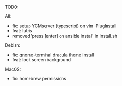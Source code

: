 TODO:

All:
- fix: setup YCMserver (typescript) on vim :PlugInstall
- feat: lutris
- removed 'press [enter] on ansible install' in install.sh

Debian:
- fix: gnome-terminal dracula theme install
- feat: lock screen background

MacOS:
- fix: homebrew permissions
